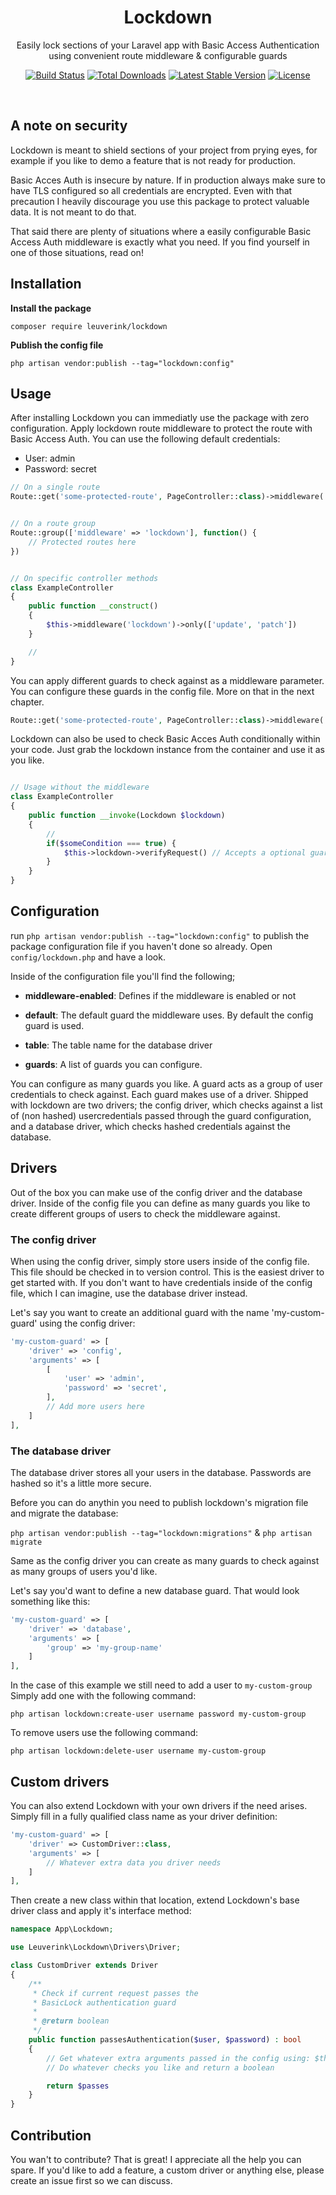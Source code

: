 <h1 align="center">Lockdown</h1>

<p align="center">
    Easily lock sections of your Laravel app with Basic Access Authentication using convenient route middleware &amp; configurable guards
</p>

<p align="center">
    <a href="https://travis-ci.org/gwleuverink/lockdown"><img src="https://travis-ci.org/gwleuverink/lockdown.svg?branch=master" alt="Build Status"></a>
    <a href="https://packagist.org/packages/gwleuverink/lockdown"><img src="https://poser.pugx.org/gwleuverink/lockdown/d/total.svg" alt="Total Downloads"></a>
    <a href="https://packagist.org/packages/gwleuverink/lockdown"><img src="https://poser.pugx.org/gwleuverink/lockdown/v/stable.svg" alt="Latest Stable Version"></a>
    <a href="https://packagist.org/packages/gwleuverink/lockdown"><img src="https://poser.pugx.org/gwleuverink/lockdown/license.svg" alt="License"></a>
</p>

<br/>

## A note on security
Lockdown is meant to shield sections of your project from prying eyes, for example if you like to demo a feature that is not ready for production.

Basic Acces Auth is insecure by nature. If in production always make sure to have TLS configured so all credentials are encrypted. Even with that precaution I heavily discourage you use this package to protect valuable data. It is not meant to do that. 

That said there are plenty of situations where a easily configurable Basic Access Auth middleware is exactly what you need. If you find yourself in one of those situations, read on!

## Installation

**Install the package**

`composer require leuverink/lockdown`

**Publish the config file**

`php artisan vendor:publish --tag="lockdown:config"`

## Usage

After installing Lockdown you can immediatly use the package with zero configuration. Apply lockdown route middleware to protect the route with Basic Access Auth. You can use the following default credentials:

- User: admin
- Password: secret

``` php
// On a single route
Route::get('some-protected-route', PageController::class)->middleware('lockdown');


// On a route group
Route::group(['middleware' => 'lockdown'], function() {
    // Protected routes here
})


// On specific controller methods
class ExampleController
{
    public function __construct()
    {
        $this->middleware('lockdown')->only(['update', 'patch'])
    }

    //
}
```

You can apply different guards to check against as a middleware parameter. You can configure these guards in the config file. More on that in the next chapter.

``` php
Route::get('some-protected-route', PageController::class)->middleware('lockdown:database');
```

Lockdown can also be used to check Basic Acces Auth conditionally within your code. Just grab the lockdown instance from the container and use it as you like.

``` php

// Usage without the middleware
class ExampleController
{
    public function __invoke(Lockdown $lockdown)
    {
        // 
        if($someCondition === true) {
            $this->lockdown->verifyRequest() // Accepts a optional guard name 
        }
    }
}
```

## Configuration
run `php artisan vendor:publish --tag="lockdown:config"` to publish the package configuration file if you haven't done so already. Open `config/lockdown.php` and have a look.

Inside of the configuration file you'll find the following;

- **middleware-enabled**: Defines if the middleware is enabled or not

- **default**: The default guard the middleware uses. By default the config guard is used.

- **table**: The table name for the database driver

- **guards**: A list of guards you can configure.

You can configure as many guards you like. A guard acts as a group of user credentials to check against. Each guard makes use of a driver. Shipped with lockdown are two drivers; the config driver, which checks against a list of (non hashed) usercredentials passed through the guard configuration, and a database driver, which checks hashed credentials against the database.


## Drivers

Out of the box you can make use of the config driver and the database driver. Inside of the config file you can define as many guards you like to create different groups of users to check the middleware against.

### The config driver

When using the config driver, simply store users inside of the config file. This file should be checked in to version control. This is the easiest driver to get started with. If you don't want to have credentials inside of the config file, which I can imagine, use the database driver instead.

Let's say you want to create an additional guard with the name 'my-custom-guard' using the config driver:
``` php
'my-custom-guard' => [
    'driver' => 'config',
    'arguments' => [
        [
            'user' => 'admin',
            'password' => 'secret',
        ],
        // Add more users here
    ]
],
```

### The database driver

The database driver stores all your users in the database. Passwords are hashed so it's a little more secure.

Before you can do anythin you need to publish lockdown's migration file and migrate the database:

`php artisan vendor:publish --tag="lockdown:migrations"` & `php artisan migrate`

Same as the config driver you can create as many guards to check against as many groups of users you'd like.

Let's say you'd want to define a new database guard. That would look something like this:

``` php
'my-custom-guard' => [
    'driver' => 'database',
    'arguments' => [
        'group' => 'my-group-name'
    ]
],
```
In the case of this example we still need to add a user to `my-custom-group` Simply add one with the following command:

`php artisan lockdown:create-user username password my-custom-group`

To remove users use the following command:

`php artisan lockdown:delete-user username my-custom-group`

## Custom drivers
You can also extend Lockdown with your own drivers if the need arises. Simply fill in a fully qualified class name as your driver definition:

``` php
'my-custom-guard' => [
    'driver' => CustomDriver::class,
    'arguments' => [
        // Whatever extra data you driver needs
    ]
],
```

Then create a new class within that location, extend Lockdown's base driver class and apply it's interface method:

``` php
namespace App\Lockdown;

use Leuverink\Lockdown\Drivers\Driver;

class CustomDriver extends Driver
{
    /**
     * Check if current request passes the
     * BasicLock authentication guard
     *
     * @return boolean
     */
    public function passesAuthentication($user, $password) : bool
    {
        // Get whatever extra arguments passed in the config using: $this->arguments;
        // Do whatever checks you like and return a boolean

        return $passes
    }
}
```

## Contribution

You wan't to contribute? That is great! I appreciate all the help you can spare. 
If you'd like to add a feature, a custom driver or anything else, please create an issue first so we can discuss.

